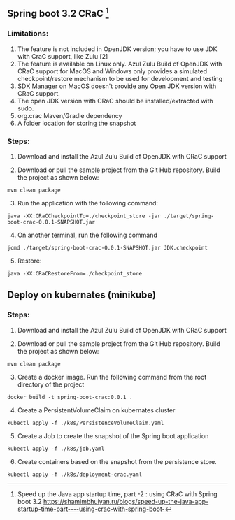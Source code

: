 ## Spring boot 3.2 CRaC [^1]

### Limitations:
1. The feature is not included in OpenJDK version; you have to use JDK with CraC support, like Zulu [2]
2. The feature is available on Linux only. Azul Zulu Build of OpenJDK with CRaC support for MacOS and Windows only provides a simulated checkpoint/restore mechanism to be used for development and testing
3. SDK Manager on MacOS doesn't provide any Open JDK version with CRaC support.
4. The open JDK version with CRaC should be installed/extracted with sudo.
5. org.crac Maven/Gradle dependency
6. A folder location for storing the snapshot

### Steps:

1. Download and install the Azul Zulu Build of OpenJDK with CRaC support 

2. Download or pull the sample project from the Git Hub repository. Build the project as shown below:

```mvn clean package```

3. Run the application with the following command:

```java -XX:CRaCCheckpointTo=./checkpoint_store -jar ./target/spring-boot-crac-0.0.1-SNAPSHOT.jar```

4. On another terminal, run the following command 

```jcmd ./target/spring-boot-crac-0.0.1-SNAPSHOT.jar JDK.checkpoint```

5. Restore:

```java -XX:CRaCRestoreFrom=./checkpoint_store```

## Deploy on kubernates (minikube)

### Steps:

1. Download and install the Azul Zulu Build of OpenJDK with CRaC support

2. Download or pull the sample project from the Git Hub repository. Build the project as shown below:

```mvn clean package```

3. Create a docker image. Run the following command from the root directory of the project

```docker build -t spring-boot-crac:0.0.1 .```

4. Create a PersistentVolumeClaim on kubernates cluster
 
```kubectl apply -f ./k8s/PersistenceVolumeClaim.yaml```

5. Create a Job to create the snapshot of the Spring boot application

```kubectl apply -f ./k8s/job.yaml```

6. Create containers based on the snapshot from the persistence store.

```kubectl apply -f ./k8s/deployment-crac.yaml```


[^1]: Speed up the Java app startup time, part -2 : using CRaC with Spring boot 3.2 https://shamimbhuiyan.ru/blogs/speed-up-the-java-app-startup-time-part----using-crac-with-spring-boot-
[^2]: Speed up the Java app startup time, part -3 : deploying on Kubernates https://shamimbhuiyan.ru/blogs/speed-up-the-java-app-startup-time-part--3--deploying-on-kubernates